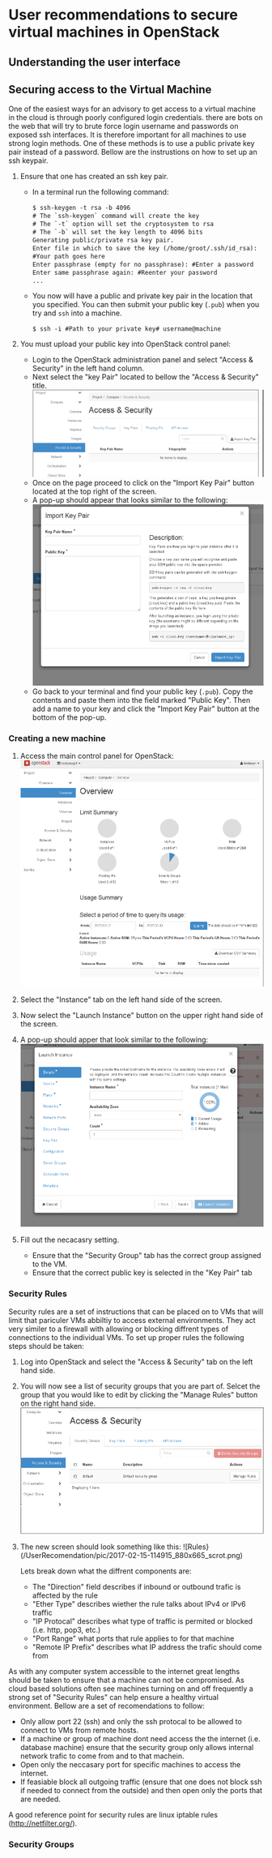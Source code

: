 User recommendations to secure virtual machines in OpenStack
============================================================

Understanding the user interface
--------------------------------

Securing access to the Virtual Machine
--------------------------------------

One of the easiest ways for an advisory to get access to a virtual machine in the cloud is through poorly configured login credentials. there are bots on the web that will try to brute force login username and passwords on exposed ssh interfaces. It is therefore important for all machines to use strong login methods. One of these methods is to use a public private key pair instead of a password. Bellow are the instrustions on how to set up an ssh keypair. 

1. Ensure that one has created an ssh key pair.
    * In a terminal run the following command:
        ```
        $ ssh-keygen -t rsa -b 4096
        # The `ssh-keygen` command will create the key
        # The `-t` option will set the cryptosystem to rsa
        # The `-b` will set the key length to 4096 bits 
        Generating public/private rsa key pair.
        Enter file in which to save the key (/home/groot/.ssh/id_rsa): #Your path goes here
        Enter passphrase (empty for no passphrase): #Enter a password
        Enter same passphrase again: #Reenter your password
        ...
        ``` 
    * You now will have a public and private key pair in the location that you specified. You can then submit your public key (`.pub`) when you try and `ssh` into a machine. 
        ```
        $ ssh -i #Path to your private key# username@machine
        ```

2. You must upload your public key into OpenStack control panel:
    * Login to the OpenStack administration panel and select "Access & Security" in the left hand column. 
    * Next select the "key Pair" located to bellow the "Access & Security" title.
        ![Key Pair field](/UserRecomendation/pic/2017-02-13-211146_956x359_scrot.png)
    * Once on the page proceed to click on the "Import Key Pair" button located at the top right of the screen.
    * A pop-up should appear that looks similar to the following:
        ![Key Import](/UserRecomendation/pic/2017-02-13-211418_811x636_scrot.png)
    * Go back to your terminal and find your public key (`.pub`). Copy the contents and paste them into the field marked "Public Key". Then add a name to your key and click the "Import Key Pair" button at the bottom of the pop-up.

### Creating a new machine ###

1. Access the main control panel for OpenStack:
   ![Control Panel](/UserRecomendation/pic/2017-02-13-110643_954x888_scrot.png)

2. Select the "Instance" tab on the left hand side of the screen.

3. Now select the "Launch Instance" button on the upper right hand side of the screen. 

4. A pop-up should apper that look similar to the following:
   ![Instance Panel](/UserRecomendation/pic/2017-02-14-103717_874x658_scrot.png)
   
5. Fill out the necacasry setting. 
   * Ensure that the "Security Group" tab has the correct group assigned to the VM.
   * Ensure that the correct public key is selected in the "Key Pair" tab

### Security Rules ###

Security rules are a set of instructions that can be placed on to VMs that will limit that pariculer VMs abbiltiy to access external environments. They act very similer to a firewall with allowing or blocking diffrent types of connections to the individual VMs. To set up proper rules the following steps should be taken:

1. Log into OpenStack and select the "Access & Security" tab on the left hand side. 

2. You will now see a list of security groups that you are part of. Selcet the group that you would like to edit by clicking the "Manage Rules" button on the right hand side. 
   ![Manage Rules](/UserRecomendation/pic/2017-02-15-114850_894x464_scrot.png)
   
3. The new screen should look something like this:
   ![Rules}(/UserRecomendation/pic/2017-02-15-114915_880x665_scrot.png)
   
   Lets break down what the diffrent components are:
   * The "Direction" field describes if inbound or outbound trafic is affected by the rule
   * "Ether Type" describes wiether the rule talks about IPv4 or IPv6 traffic
   * "IP Protocal" describes what type of traffic is permited or blocked (i.e. http, pop3, etc.)
   * "Port Range" what ports that rule applies to for that machine
   * "Remote IP Prefix" describes what IP address the trafic should come from

As with any computer system accessible to the internet great lengths should be taken to ensure that a machine can not be compromised. As cloud based solutions often see machines turning on and off frequently a strong set of "Security Rules" can help ensure a healthy virtual environment. Bellow are a set of recomendations to follow:
* Only allow port 22 (ssh) and only the ssh protocal to be allowed to connect to VMs from remote hosts. 
* If a machine or group of machine dont need access the the internet (i.e. database machine) ensure that the security group only allows internal network trafic to come from and to that machein. 
* Open only the neccasary port for specific machines to access the internet.
* If feasiable block all outgoing traffic (ensure that one does not block ssh if needed to connect from the outside) and then open only the ports that are needed. 

A good reference point for security rules are linux iptable rules (http://netfilter.org/).

### Security Groups ###

